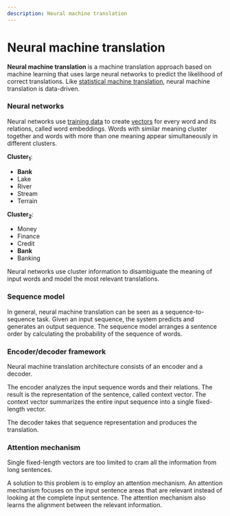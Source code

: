 ```yaml
---
description: Neural machine translation
---
```


# Neural machine translation

**Neural machine translation** is a machine translation approach based on machine learning that uses large neural networks to predict the likelihood of correct translations. Like [statistical machine translation](statistical.md), neural machine translation is data-driven.

### Neural networks

Neural networks use [training data](/customization/training-data.md) to create [vectors](concepts/vector.md) for every word and its relations, called word embeddings. Words with similar meaning cluster together and words with more than one meaning appear simultaneously in different clusters.

**Cluster<sub>1</sub>**:
- **Bank**
- Lake
- River
- Stream
- Terrain

**Cluster<sub>2</sub>**:
- Money
- Finance
- Credit
- **Bank**
- Banking

Neural networks use cluster information to disambiguate the meaning of input words and model the most relevant translations.

### Sequence model

In general, neural machine translation can be seen as a sequence-to-sequence task. Given an input sequence, the system predicts and generates an output sequence. The sequence model arranges a sentence order by calculating the probability of the sequence of words.

### Encoder/decoder framework

Neural machine translation architecture consists of an encoder and a decoder.

The encoder analyzes the input sequence words and their relations. The result is the representation of the sentence, called context vector. The context vector summarizes the entire input sequence into a single fixed-length vector.

The decoder takes that sequence representation and produces the translation.

### Attention mechanism

Single fixed-length vectors are too limited to cram all the information from long sentences.

A solution to this problem is to employ an attention mechanism. An attention mechanism focuses on the input sentence areas that are relevant instead of looking at the complete input sentence. The attention mechanism also learns the alignment between the relevant information.
